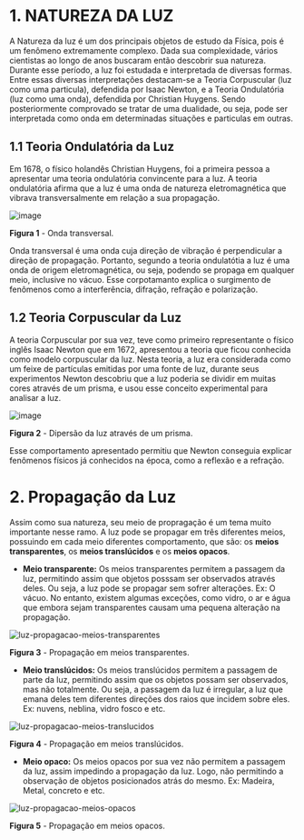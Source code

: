  # 1. NATUREZA DA LUZ
 
A Natureza da luz é um dos principais objetos de estudo da Física, pois é um fenômeno extremamente complexo. Dada sua complexidade, vários cientistas ao longo de anos buscaram então descobrir sua natureza. Durante esse período, a luz foi estudada e interpretada de diversas formas. Entre essas diversas interpretações destacam-se a Teoria Corpuscular (luz como uma particula), defendida por Isaac Newton, e a Teoria Ondulatória (luz como uma onda), defendida por Christian Huygens. Sendo posteriormente comprovado se tratar de uma dualidade, ou seja, pode ser interpretada como onda em determinadas situações e particulas em outras.

## 1.1 Teoria Ondulatória da Luz

Em 1678, o físico holandês Christian Huygens, foi a primeira pessoa a apresentar uma teoria ondulatória convincente para a luz. A teoria ondulatória afirma que a luz é uma onda de natureza eletromagnética que vibrava transversalmente em relação a sua propagação.

![image](https://user-images.githubusercontent.com/118854820/207201242-debd7958-f2d4-421c-b688-2638e4f2a304.png)

**Figura 1** - Onda transversal.

Onda transversal é uma onda cuja direção de vibração é perpendicular a direção de propagação. Portanto, segundo a teoria ondulatótia a luz é uma onda de origem eletromagnética, ou seja, podendo se propaga em qualquer meio, inclusive no vácuo. Esse corpotamanto explica o surgimento de fenômenos como a interferência, difração, refração e polarização.

## 1.2 Teoria Corpuscular da Luz

A teoria Corpuscular por sua vez, teve como primeiro representante o físico inglês Isaac Newton que em 1672, apresentou a teoria que ficou conhecida como modelo corpuscular da luz. Nesta teoria, a luz era considerada como um feixe de partículas emitidas por uma fonte de luz, durante seus experimentos Newton descobriu que a luz poderia se dividir em muitas cores através de um prisma, e usou esse conceito experimental para analisar a luz.

![image](https://user-images.githubusercontent.com/118854820/207229200-574a82dd-9412-4e74-ba0e-db645e468e7f.png)

**Figura 2** - Dipersão da luz através de um prisma.

Esse comportamento apresentado permitiu que Newton conseguia explicar fenômenos físicos já conhecidos na época, como a reflexão e a refração.

# 2. Propagação da Luz

Assim como sua natureza, seu meio de propragação é um tema muito importante nesse ramo. A luz pode se propagar em três diferentes meios, possuindo em cada meio diferentes comportamento, que são: os **meios transparentes**, os **meios translúcidos** e os **meios opacos**.

* **Meio transparente:** Os meios transparentes permitem a passagem da luz, permitindo assim que objetos posssam ser observados através deles. Ou seja, a luz pode se propagar sem sofrer alterações. Ex: O vácuo.
No entanto, existem algumas exceções, como vidro, o ar e água que embora sejam transparentes causam uma pequena alteração na propagação.

![luz-propagacao-meios-transparentes](https://user-images.githubusercontent.com/118854820/207232731-c97b17b5-0d64-4cb9-93cf-c81e6a61d647.png)

**Figura 3** - Propagação em meios transparentes.

* **Meio translúcidos:** Os meios translúcidos permitem a passagem de parte da luz, permitindo assim que os objetos possam ser observados, mas não totalmente. Ou seja, a passagem da luz é irregular, a luz que emana deles tem diferentes direções dos raios que incidem sobre eles. Ex: nuvens, neblina, vidro fosco e etc.

![luz-propagacao-meios-translucidos](https://user-images.githubusercontent.com/118854820/207236233-b363e60d-65b3-46c9-89a2-ab1b65deb97a.png)

**Figura 4** - Propagação em meios translúcidos.

* **Meio opaco:** Os meios opacos por sua vez não permitem a passagem da luz, assim impedindo a propagação da luz. Logo, não permitindo a observação de objetos posicionados atrás do mesmo. Ex: Madeira, Metal, concreto e etc.

![luz-propagacao-meios-opacos](https://user-images.githubusercontent.com/118854820/207237131-e311fdb0-40fa-4f72-97d4-da6cfa1cabcc.png)

**Figura 5** - Propagação em meios opacos.


